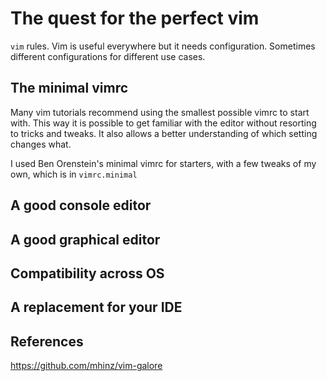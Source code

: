 # The quest for the perfect vim

`vim` rules. Vim is useful everywhere but it needs configuration.
Sometimes different configurations for different use cases.

## The minimal vimrc

Many vim tutorials recommend using the smallest possible vimrc
to start with. This way it is possible to get familiar with the 
editor without resorting to tricks and tweaks. It also allows
a better understanding of which setting changes what.

I used Ben Orenstein's minimal vimrc for starters, with 
a few tweaks of my own, which is in `vimrc.minimal`

## A good console editor

## A good graphical editor

## Compatibility across OS

## A replacement for your IDE


## References

https://github.com/mhinz/vim-galore
